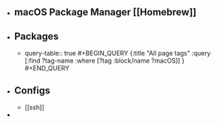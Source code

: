- ## macOS Package Manager [[Homebrew]]
- ## Packages
	- query-table:: true
	  #+BEGIN_QUERY
	  {:title "All page tags"
	  :query [:find ?tag-name
	          :where
	          [?tag :block/name ?macOS]]
	  }
	  #+END_QUERY
- ## Configs
	- [[ssh]]
-